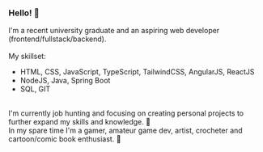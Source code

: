 ### Hello! 👾
I'm a recent university graduate and an aspiring web developer (frontend/fullstack/backend).
<br /><br />My skillset:
- HTML, CSS, JavaScript, TypeScript, TailwindCSS, AngularJS, ReactJS
- NodeJS, Java, Spring Boot
- SQL, GIT

<br />I'm currently job hunting and focusing on creating personal projects to further expand my skills and knowledge. 💜
<br />In my spare time I'm a gamer, amateur game dev, artist, crocheter and cartoon/comic book enthusiast. 💜
<!--
**DominikaDuralek/dominikaduralek** is a ✨ _special_ ✨ repository because its `README.md` (this file) appears on your GitHub profile.

Here are some ideas to get you started:

- 🔭 I’m currently working on ...
- 🌱 I’m currently learning ...
- 👯 I’m looking to collaborate on ...
- 🤔 I’m looking for help with ...
- 💬 Ask me about ...
- 📫 How to reach me: ...
- 😄 Pronouns: ...
- ⚡ Fun fact: ...
-->
